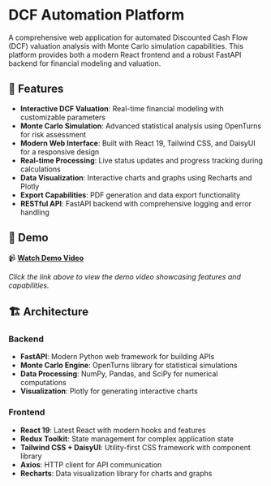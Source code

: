 # DCF Automation Platform

A comprehensive web application for automated Discounted Cash Flow (DCF) valuation analysis with Monte Carlo simulation capabilities. This platform provides both a modern React frontend and a robust FastAPI backend for financial modeling and valuation.

## 🚀 Features

- **Interactive DCF Valuation**: Real-time financial modeling with customizable parameters
- **Monte Carlo Simulation**: Advanced statistical analysis using OpenTurns for risk assessment
- **Modern Web Interface**: Built with React 19, Tailwind CSS, and DaisyUI for a responsive design
- **Real-time Processing**: Live status updates and progress tracking during calculations
- **Data Visualization**: Interactive charts and graphs using Recharts and Plotly
- **Export Capabilities**: PDF generation and data export functionality
- **RESTful API**: FastAPI backend with comprehensive logging and error handling

## 🎥 Demo

📹 **[Watch Demo Video](https://drive.google.com/file/d/15VWqV_duUXL5yJ-MOWrOzH2n6_51U3RW/view?usp=sharing)**

*Click the link above to view the demo video showcasing features and capabilities.*

## 🏗️ Architecture

### Backend
- **FastAPI**: Modern Python web framework for building APIs
- **Monte Carlo Engine**: OpenTurns library for statistical simulations
- **Data Processing**: NumPy, Pandas, and SciPy for numerical computations
- **Visualization**: Plotly for generating interactive charts

### Frontend
- **React 19**: Latest React with modern hooks and features
- **Redux Toolkit**: State management for complex application state
- **Tailwind CSS + DaisyUI**: Utility-first CSS framework with component library
- **Axios**: HTTP client for API communication
- **Recharts**: Data visualization library for charts and graphs
